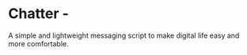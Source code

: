 # Chatter - 
A simple and lightweight messaging script to make digital life easy and more comfortable.
